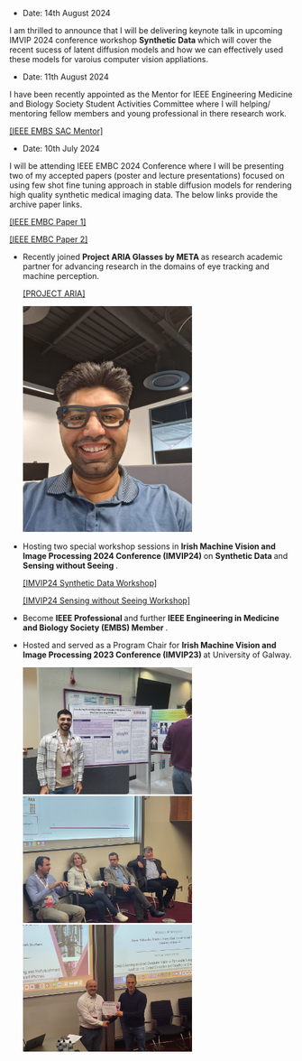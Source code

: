 - Date: 14th August 2024

I am thrilled to announce that I will be delivering keynote talk in upcoming IMVIP 2024 conference workshop <strong>Synthetic Data </strong> which will cover the recent sucess of latent diffusion models and how we can effectively used these models for varoius computer vision appliations.

- Date: 11th August 2024

I have been recently appointed as the Mentor for IEEE Engineering Medicine and Biology Society Student Activities Committee where I will helping/ mentoring fellow members and young professional in there research work.

</strong> [[IEEE EMBS SAC Mentor]](https://drive.google.com/file/d/1t82UDKP5FGBjHDLJz3FL0MbHOw3v8IgA/view?usp=drive_link)

- Date: 10th July 2024

I will be attending IEEE EMBC 2024 Conference where I will be presenting two of my accepted papers (poster and lecture presentations) focused on using few shot fine tuning approach in stable diffusion models for rendering high quality synthetic medical imaging data. The below links provide the archive paper links.

   </strong> [[IEEE EMBC Paper 1]](https://arxiv.org/abs/2401.05159)
 
   </strong> [[IEEE EMBC Paper 2]](https://arxiv.org/abs/2402.06969)
  
  
- Recently joined <strong>Project ARIA Glasses by META </strong> as research academic partner for advancing research in the domains of eye tracking and machine perception.

  </strong> [[PROJECT ARIA]](https://www.projectaria.com/)

  <img src="/static/assets/img/Aria.jpeg" alt="drawing" width="300"/>

  <br>

- Hosting two special workshop sessions in <strong>Irish Machine Vision and Image Processing 2024 Conference (IMVIP24) </strong> on <strong>Synthetic Data </strong> and <strong>Sensing without Seeing </strong>. 

  </strong> [[IMVIP24 Synthetic Data Workshop]](https://sites.google.com/view/imvip2024/special-sessions/workshop-synthetic-data)
  
  </strong> [[IMVIP24 Sensing without Seeing Workshop]](https://sites.google.com/view/imvip2024/special-sessions/workshop-sensing-without-seeing)

- Become <strong>IEEE Professional </strong> and further <strong>IEEE Engineering in Medicine and Biology Society (EMBS) Member </strong>.
  
- Hosted and served as a Program Chair for <strong>Irish Machine Vision and Image Processing 2023 Conference (IMVIP23) </strong> at University of Galway.
  
  <img src="/static/assets/img/IMVIP23-5.jpg" alt="drawing" width="300"/>
  <img src="/static/assets/img/IMVIP23-6.jpg" alt="drawing" width="300"/>
  <img src="/static/assets/img/IMVIP23-7.jpg" alt="drawing" width="300"/>
  
  

